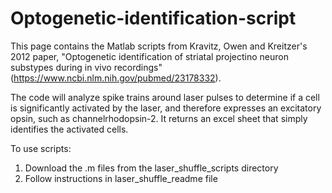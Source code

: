 # Optogenetic-identification-script

This page contains the Matlab scripts from Kravitz, Owen and Kreitzer's 2012 paper, "Optogenetic identification of striatal projectino neuron substypes during in vivo recordings" (https://www.ncbi.nlm.nih.gov/pubmed/23178332).

The code will analyze spike trains around laser pulses to determine if a cell is significantly activated by the laser, and therefore expresses an excitatory opsin, such as channelrhodopsin-2. It returns an excel sheet that simply identifies the activated cells. 

To use scripts: <br>
1. Download the .m files from the laser_shuffle_scripts directory<br>
2. Follow instructions in laser_shuffle_readme file
